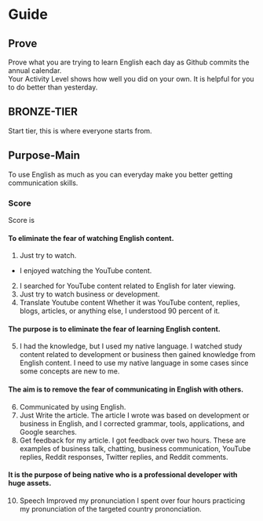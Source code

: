 # Guide 
## Prove 
Prove what you are trying to learn English each day as Github commits the annual calendar. <br>
Your Activity Level shows how well you did on your own. It is helpful for you to do better than yesterday.

## BRONZE-TIER
Start tier, this is where everyone starts from.

## Purpose-Main
To use English as much as you can everyday make you better getting communication skills. 

### Score 
Score is 

#### To eliminate the fear of watching English content.
1. Just try to watch.
 - I enjoyed watching the YouTube content.
2. I searched for YouTube content related to English for later viewing.
3. Just try to watch business or development.
4. Translate Youtube content
Whether it was YouTube content, replies, blogs, articles, or anything else, I understood 90 percent of it.
 
#### The purpose is to eliminate the fear of learning English content.<br>

5. I had the knowledge, but I used my native language.
I watched study content related to development or business then gained knowledge from English content. I need to use my native language in some cases since some concepts are new to me.

#### The aim is to remove the fear of communicating in English with others.<br>

6. Communicated by using English.
7. Just Write the article.
The article I wrote was based on development or business in English, and I corrected grammar, tools, applications, and Google searches.
9. Get feedback for my article.
I got feedback over two hours. These are examples of business talk, chatting, business communication, YouTube replies, Reddit responses, Twitter replies, and Reddit comments.

#### It is the purpose of being **native** who is a professional developer with huge assets.<br>
10. Speech
Improved my pronunciation
I spent over four hours practicing my pronunciation of the targeted country prononciation.
